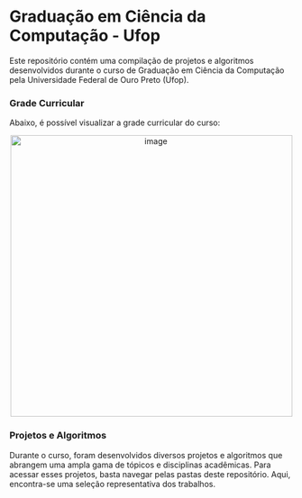 # Graduação em Ciência da Computação - Ufop

Este repositório contém uma compilação de projetos e algoritmos desenvolvidos durante o curso de Graduação em Ciência da Computação pela Universidade Federal de Ouro Preto (Ufop).

### Grade Curricular

Abaixo, é possível visualizar a grade curricular do curso:

<div align="center">

  <img width="500" alt="image" src="https://github.com/rnlobao/Faculdade/assets/66230142/6fdb52e3-32ba-4f3a-a134-ecbe30e50e95">

</div>

### Projetos e Algoritmos

Durante o curso, foram desenvolvidos diversos projetos e algoritmos que abrangem uma ampla gama de tópicos e disciplinas acadêmicas. Para acessar esses projetos, basta navegar pelas pastas deste repositório. Aqui, encontra-se uma seleção representativa dos trabalhos.
